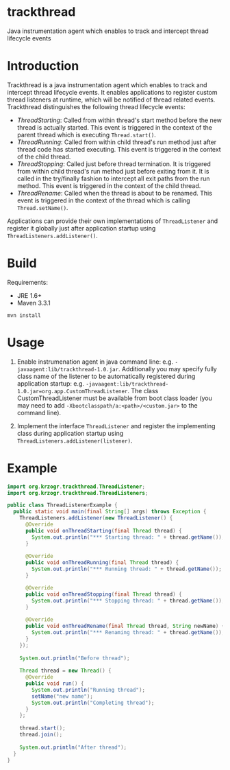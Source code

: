 # trackthread
Java instrumentation agent which enables to track and intercept thread lifecycle events

# Introduction

Trackthread is a java instrumentation agent which enables to track and intercept thread lifecycle events. It enables applications to register custom thread listeners at runtime, which will be notified of thread related events. Trackthread distinguishes the following thread lifecycle events: 
* *ThreadStarting*: Called from within thread's start method before the new thread is actually started. This event is triggered in the context of the parent thread which is executing `Thread.start()`.
* *ThreadRunning*: Called from within child thread's run method just after thread code has started executing. This event is triggered in the context of the child thread.
* *ThreadStopping*: Called just before thread termination. It is triggered from within child thread's run method just before exiting from it. It is called in the try/finally fashion to intercept all exit paths from the run method. This event is triggered in the context of the child thread.
* *ThreadRename*: Called when the thread is about to be renamed. This event is triggered in the context of the thread which is calling `Thread.setName()`. 

Applications can provide their own implementations of `ThreadListener` and register it globally just after application startup using `ThreadListeners.addListener()`. 

# Build
Requirements:
- JRE 1.6+
- Maven 3.3.1

```
mvn install
```

# Usage

1. Enable instrumenation agent in java command line: e.g. `-javaagent:lib/trackthread-1.0.jar`. Additionally you may specify fully class name of the listener to be automatically registered during application startup: e.g. `-javaagent:lib/trackthread-1.0.jar=org.app.CustomThreadListener`. The class CustomThreadListener must be available from boot class loader (you may need to add `-Xbootclasspath/a:<path>/<custom.jar>` to the command line).

2. Implement the interface `ThreadListener` and register the implementing class during application startup using `ThreadListeners.addListener(listener)`. 

# Example

```java
import org.krzogr.trackthread.ThreadListener;
import org.krzogr.trackthread.ThreadListeners;

public class ThreadListenerExample {
  public static void main(final String[] args) throws Exception {
    ThreadListeners.addListener(new ThreadListener() {
      @Override
      public void onThreadStarting(final Thread thread) {
        System.out.println("*** Starting thread: " + thread.getName());
      }
      
      @Override
      public void onThreadRunning(final Thread thread) {
        System.out.println("*** Running thread: " + thread.getName());
      }

      @Override
      public void onThreadStopping(final Thread thread) {
        System.out.println("*** Stopping thread: " + thread.getName());
      }
      
      @Override
      public void onThreadRename(final Thread thread, String newName) {
        System.out.println("*** Renaming thread: " + thread.getName());
      }
    });
    
    System.out.println("Before thread");
    
    Thread thread = new Thread() {
      @Override
      public void run() {
        System.out.println("Running thread");
        setName("new name");
        System.out.println("Completing thread");
      }
    };
    
    thread.start();
    thread.join();
    
    System.out.println("After thread");
  }
}
```
